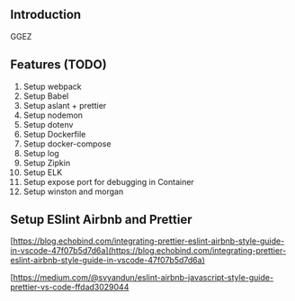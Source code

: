 ## Introduction

GGEZ

## Features (TODO)

1. Setup webpack
2. Setup Babel
3. Setup aslant + prettier
4. Setup nodemon
5. Setup dotenv
6. Setup Dockerfile
7. Setup docker-compose
8. Setup log
9. Setup Zipkin
10. Setup ELK
11. Setup expose port for debugging in Container
12. Setup winston and morgan

## Setup ESlint Airbnb and Prettier

[https://blog.echobind.com/integrating-prettier-eslint-airbnb-style-guide-in-vscode-47f07b5d7d6a](https://blog.echobind.com/integrating-prettier-eslint-airbnb-style-guide-in-vscode-47f07b5d7d6a)

[https://medium.com/@svyandun/eslint-airbnb-javascript-style-guide-prettier-vs-code-ffdad3029044
